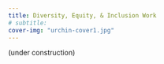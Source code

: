 ```yaml
---
title: Diversity, Equity, & Inclusion Work
# subtitle:
cover-img: "urchin-cover1.jpg"
---
```


(under construction)

<!-- [IDEA Website](https://sites.duke.edu/biodiversity/)
[Mental Health Webpage](https://sites.duke.edu/biodiversity_mindhealth/) -->
